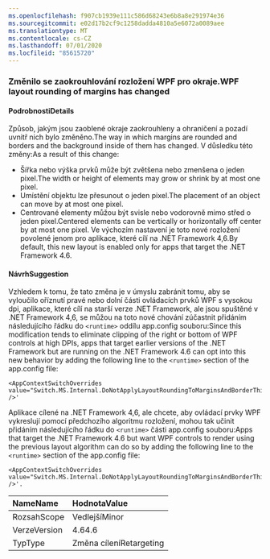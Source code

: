 ```yaml
---
ms.openlocfilehash: f907cb1939e111c586d68243e6b8a8e291974e36
ms.sourcegitcommit: e02d17b2cf9c1258dadda4810a5e6072a0089aee
ms.translationtype: MT
ms.contentlocale: cs-CZ
ms.lasthandoff: 07/01/2020
ms.locfileid: "85615720"
---
```

### <a name="wpf-layout-rounding-of-margins-has-changed"></a><span data-ttu-id="e11fd-101">Změnilo se zaokrouhlování rozložení WPF pro okraje.</span><span class="sxs-lookup"><span data-stu-id="e11fd-101">WPF layout rounding of margins has changed</span></span>

#### <a name="details"></a><span data-ttu-id="e11fd-102">Podrobnosti</span><span class="sxs-lookup"><span data-stu-id="e11fd-102">Details</span></span>

<span data-ttu-id="e11fd-103">Způsob, jakým jsou zaoblené okraje zaokrouhleny a ohraničení a pozadí uvnitř nich bylo změněno.</span><span class="sxs-lookup"><span data-stu-id="e11fd-103">The way in which margins are rounded and borders and the background inside of them has changed.</span></span> <span data-ttu-id="e11fd-104">V důsledku této změny:</span><span class="sxs-lookup"><span data-stu-id="e11fd-104">As a result of this change:</span></span>

- <span data-ttu-id="e11fd-105">Šířka nebo výška prvků může být zvětšena nebo zmenšena o jeden pixel.</span><span class="sxs-lookup"><span data-stu-id="e11fd-105">The width or height of elements may grow or shrink by at most one pixel.</span></span>
- <span data-ttu-id="e11fd-106">Umístění objektu lze přesunout o jeden pixel.</span><span class="sxs-lookup"><span data-stu-id="e11fd-106">The placement of an object can move by at most one pixel.</span></span>
- <span data-ttu-id="e11fd-107">Centrované elementy můžou být svisle nebo vodorovně mimo střed o jeden pixel.</span><span class="sxs-lookup"><span data-stu-id="e11fd-107">Centered elements can be vertically or horizontally off center by at most one pixel.</span></span>
<span data-ttu-id="e11fd-108">Ve výchozím nastavení je toto nové rozložení povolené jenom pro aplikace, které cílí na .NET Framework 4,6.</span><span class="sxs-lookup"><span data-stu-id="e11fd-108">By default, this new layout is enabled only for apps that target the .NET Framework 4.6.</span></span>

#### <a name="suggestion"></a><span data-ttu-id="e11fd-109">Návrh</span><span class="sxs-lookup"><span data-stu-id="e11fd-109">Suggestion</span></span>

<span data-ttu-id="e11fd-110">Vzhledem k tomu, že tato změna je v úmyslu zabránit tomu, aby se vyloučilo oříznutí pravé nebo dolní části ovládacích prvků WPF s vysokou dpi, aplikace, které cílí na starší verze .NET Framework, ale jsou spuštěné v .NET Framework 4,6, se můžou na toto nové chování zúčastnit přidáním následujícího řádku do `<runtime>` oddílu app.config souboru:</span><span class="sxs-lookup"><span data-stu-id="e11fd-110">Since this modification tends to eliminate clipping of the right or bottom of WPF controls at high DPIs, apps that target earlier versions of the .NET Framework but are running on the .NET Framework 4.6 can opt into this new behavior by adding the following line to the `<runtime>` section of the app.config file:</span></span>

<pre><code class="lang-xml">&lt;AppContextSwitchOverrides value=&quot;Switch.MS.Internal.DoNotApplyLayoutRoundingToMarginsAndBorderThickness=false&quot; /&gt;&#39;&#13;&#10;</code></pre>

<span data-ttu-id="e11fd-111">Aplikace cílené na .NET Framework 4,6, ale chcete, aby ovládací prvky WPF vykreslují pomocí předchozího algoritmu rozložení, mohou tak učinit přidáním následujícího řádku do `<runtime>` části app.config souboru:</span><span class="sxs-lookup"><span data-stu-id="e11fd-111">Apps that target the .NET Framework 4.6 but want WPF controls to render using the previous layout algorithm can do so by adding the following line to the `<runtime>` section of the app.config file:</span></span>

<pre><code class="lang-xml">&lt;AppContextSwitchOverrides value=&quot;Switch.MS.Internal.DoNotApplyLayoutRoundingToMarginsAndBorderThickness=true&quot; /&gt;&#39;.&#13;&#10;</code></pre>

| <span data-ttu-id="e11fd-112">Name</span><span class="sxs-lookup"><span data-stu-id="e11fd-112">Name</span></span>    | <span data-ttu-id="e11fd-113">Hodnota</span><span class="sxs-lookup"><span data-stu-id="e11fd-113">Value</span></span>       |
|:--------|:------------|
| <span data-ttu-id="e11fd-114">Rozsah</span><span class="sxs-lookup"><span data-stu-id="e11fd-114">Scope</span></span>   | <span data-ttu-id="e11fd-115">Vedlejší</span><span class="sxs-lookup"><span data-stu-id="e11fd-115">Minor</span></span>       |
| <span data-ttu-id="e11fd-116">Verze</span><span class="sxs-lookup"><span data-stu-id="e11fd-116">Version</span></span> | <span data-ttu-id="e11fd-117">4.6</span><span class="sxs-lookup"><span data-stu-id="e11fd-117">4.6</span></span>         |
| <span data-ttu-id="e11fd-118">Typ</span><span class="sxs-lookup"><span data-stu-id="e11fd-118">Type</span></span>    | <span data-ttu-id="e11fd-119">Změna cílení</span><span class="sxs-lookup"><span data-stu-id="e11fd-119">Retargeting</span></span> |

